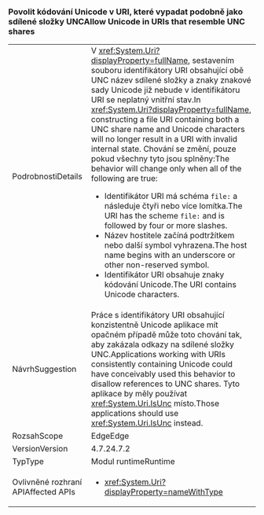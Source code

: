 ### <a name="allow-unicode-in-uris-that-resemble-unc-shares"></a><span data-ttu-id="6c878-101">Povolit kódování Unicode v URI, které vypadat podobně jako sdílené složky UNC</span><span class="sxs-lookup"><span data-stu-id="6c878-101">Allow Unicode in URIs that resemble UNC shares</span></span>

|   |   |
|---|---|
|<span data-ttu-id="6c878-102">Podrobnosti</span><span class="sxs-lookup"><span data-stu-id="6c878-102">Details</span></span>|<span data-ttu-id="6c878-103">V <xref:System.Uri?displayProperty=fullName>, sestavením souboru identifikátory URI obsahující obě UNC název sdílené složky a znaky znakové sady Unicode již nebude v identifikátoru URI se neplatný vnitřní stav.</span><span class="sxs-lookup"><span data-stu-id="6c878-103">In <xref:System.Uri?displayProperty=fullName>, constructing a file URI containing both a UNC share name and Unicode characters will no longer result in a URI with invalid internal state.</span></span> <span data-ttu-id="6c878-104">Chování se změní, pouze pokud všechny tyto jsou splněny:</span><span class="sxs-lookup"><span data-stu-id="6c878-104">The behavior will change only when all of the following are true:</span></span><ul><li><span data-ttu-id="6c878-105">Identifikátor URI má schéma <code>file:</code> a následuje čtyři nebo více lomítka.</span><span class="sxs-lookup"><span data-stu-id="6c878-105">The URI has the scheme <code>file:</code> and is followed by four or more slashes.</span></span></li><li><span data-ttu-id="6c878-106">Název hostitele začíná podtržítkem nebo další symbol vyhrazena.</span><span class="sxs-lookup"><span data-stu-id="6c878-106">The host name begins with an underscore or other non-reserved symbol.</span></span></li><li><span data-ttu-id="6c878-107">Identifikátor URI obsahuje znaky kódování Unicode.</span><span class="sxs-lookup"><span data-stu-id="6c878-107">The URI contains Unicode characters.</span></span></li></ul>|
|<span data-ttu-id="6c878-108">Návrh</span><span class="sxs-lookup"><span data-stu-id="6c878-108">Suggestion</span></span>|<span data-ttu-id="6c878-109">Práce s identifikátory URI obsahující konzistentně Unicode aplikace mít opačném případě může toto chování tak, aby zakázala odkazy na sdílené složky UNC.</span><span class="sxs-lookup"><span data-stu-id="6c878-109">Applications working with URIs consistently containing Unicode could have conceivably used this behavior to disallow references to UNC shares.</span></span> <span data-ttu-id="6c878-110">Tyto aplikace by měly používat <xref:System.Uri.IsUnc> místo.</span><span class="sxs-lookup"><span data-stu-id="6c878-110">Those applications should use <xref:System.Uri.IsUnc> instead.</span></span>|
|<span data-ttu-id="6c878-111">Rozsah</span><span class="sxs-lookup"><span data-stu-id="6c878-111">Scope</span></span>|<span data-ttu-id="6c878-112">Edge</span><span class="sxs-lookup"><span data-stu-id="6c878-112">Edge</span></span>|
|<span data-ttu-id="6c878-113">Version</span><span class="sxs-lookup"><span data-stu-id="6c878-113">Version</span></span>|<span data-ttu-id="6c878-114">4.7.2</span><span class="sxs-lookup"><span data-stu-id="6c878-114">4.7.2</span></span>|
|<span data-ttu-id="6c878-115">Typ</span><span class="sxs-lookup"><span data-stu-id="6c878-115">Type</span></span>|<span data-ttu-id="6c878-116">Modul runtime</span><span class="sxs-lookup"><span data-stu-id="6c878-116">Runtime</span></span>|
|<span data-ttu-id="6c878-117">Ovlivněné rozhraní API</span><span class="sxs-lookup"><span data-stu-id="6c878-117">Affected APIs</span></span>|<ul><li><xref:System.Uri?displayProperty=nameWithType></li></ul>|


